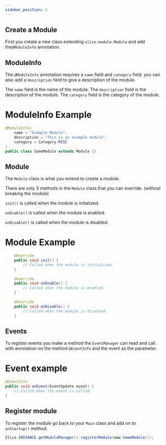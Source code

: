 ```yaml
---
sidebar_position: 2
---
```


## Create a Module

First you create a new class extending `slice.module.Module` and add the`@ModuleInfo` annotation.

## ModuleInfo

The `@ModuleInfo` annotation requires a `name` field and `category` field.
you can also add a `description` field to give a description of the module.

The `name` field is the name of the module.
The `description` field is the description of the module.
The `category` field is the category of the module.

# ModuleInfo Example

```java
@ModuleInfo(
    name = "Example Module",
    description = "This is an example module", 
    category = Category.MISC
)
public class SomeModule extends Module {}
```

## Module

The `Module` class is what you extend to create a module.

There are only 3 methods in the `Module` class that you can override. (without breaking the module)

`init()` is called when the module is initialized.

`onEnable()` is called when the module is enabled.

`onDisable()` is called when the module is disabled.

# Module Example

```java
    @Override
    public void init() {
        // Called when the module is initialized.
    }
    
    @Override
    public void onEnable() {
        // Called when the module is enabled.
    }
    
    @Override
    public void onDisable() {
        // Called when the module is disabled.
    }
```

## Events

To register events you make a method the `EventManager` can read and call.
with annotation on the method `@EventInfo` and the event as the parameter.

# Event example

```java
@EventInfo
public void onEvent(EventUpdate event) {
    // Called when the event is called.
}
```

## Register module

To register the module go back to your `Main` class and add on to `onStartup()` method.

```java
Slice.INSTANCE.getModuleManager().registerModule(new SomeModule());
```